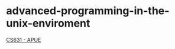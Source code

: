 # advanced-programming-in-the-unix-enviroment

[CS631 - APUE](https://www.cs.stevens.edu/~jschauma/631/)